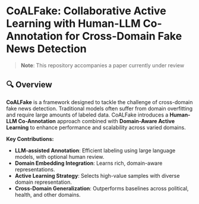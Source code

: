 # CoALFake: Collaborative Active Learning with Human-LLM Co-Annotation for Cross-Domain Fake News Detection

> **Note**: This repository accompanies a paper currently under review



## 🔍 Overview

**CoALFake** is a framework designed to tackle the challenge of cross-domain fake news detection. Traditional models often suffer from domain overfitting and require large amounts of labeled data. CoALFake introduces a **Human-LLM Co-Annotation** approach combined with **Domain-Aware Active Learning** to enhance performance and scalability across varied domains.

**Key Contributions:**
- **LLM-assisted Annotation**: Efficient labeling using large language models, with optional human review.
- **Domain Embedding Integration**: Learns rich, domain-aware representations.
- **Active Learning Strategy**: Selects high-value samples with diverse domain representation.
- **Cross-Domain Generalization**: Outperforms baselines across political, health, and other domains.
